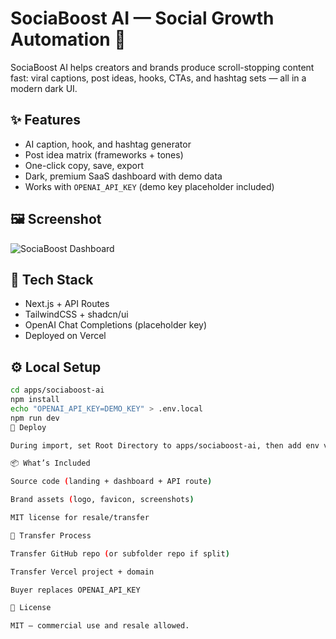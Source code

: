 # SociaBoost AI — Social Growth Automation 🚀

SociaBoost AI helps creators and brands produce scroll-stopping content fast: viral captions, post ideas, hooks, CTAs, and hashtag sets — all in a modern dark UI.

## ✨ Features
- AI caption, hook, and hashtag generator
- Post idea matrix (frameworks + tones)
- One-click copy, save, export
- Dark, premium SaaS dashboard with demo data
- Works with `OPENAI_API_KEY` (demo key placeholder included)

## 🖼 Screenshot
![SociaBoost Dashboard](/apps/sociaboost-ai/public/screenshots/sociaboost-dashboard-dark.png)

## 🧱 Tech Stack
- Next.js + API Routes
- TailwindCSS + shadcn/ui
- OpenAI Chat Completions (placeholder key)
- Deployed on Vercel

## ⚙️ Local Setup
```bash
cd apps/sociaboost-ai
npm install
echo "OPENAI_API_KEY=DEMO_KEY" > .env.local
npm run dev
🚀 Deploy

During import, set Root Directory to apps/sociaboost-ai, then add env var OPENAI_API_KEY.

📦 What’s Included

Source code (landing + dashboard + API route)

Brand assets (logo, favicon, screenshots)

MIT license for resale/transfer

🔁 Transfer Process

Transfer GitHub repo (or subfolder repo if split)

Transfer Vercel project + domain

Buyer replaces OPENAI_API_KEY

📜 License

MIT — commercial use and resale allowed.
